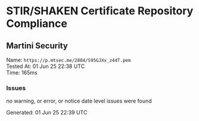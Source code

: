 # STIR/SHAKEN Certificate Repository Compliance

## Martini Security

Name: `https://p.mtsec.me/2884/S95GJXx_z44T.pem`\
Tested At: 01 Jun 25 22:38 UTC\
Time: 165ms

### Issues

no warning, or error, or notice date level issues were found

Generated: 01 Jun 25 22:39 UTC